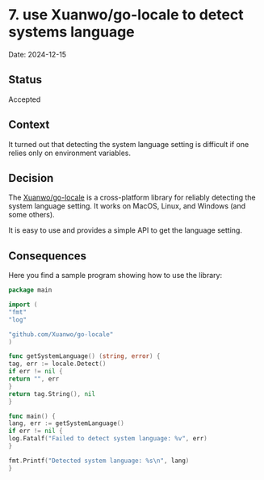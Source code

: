 # 7. use Xuanwo/go-locale to detect systems language

Date: 2024-12-15

## Status

Accepted

## Context

It turned out that detecting the system language setting is difficult if one relies only on environment variables.

## Decision

The [Xuanwo/go-locale](https://github.com/Xuanwo/go-locale) is a cross-platform library for reliably detecting the system language setting.
It works on MacOS, Linux, and Windows (and some others).

It is easy to use and provides a simple API to get the language setting.

## Consequences

Here you find a sample program showing how to use the library:

```go
package main

import (
"fmt"
"log"

"github.com/Xuanwo/go-locale"
)

func getSystemLanguage() (string, error) {
tag, err := locale.Detect()
if err != nil {
return "", err
}
return tag.String(), nil
}

func main() {
lang, err := getSystemLanguage()
if err != nil {
log.Fatalf("Failed to detect system language: %v", err)
}

fmt.Printf("Detected system language: %s\n", lang)
}
```
